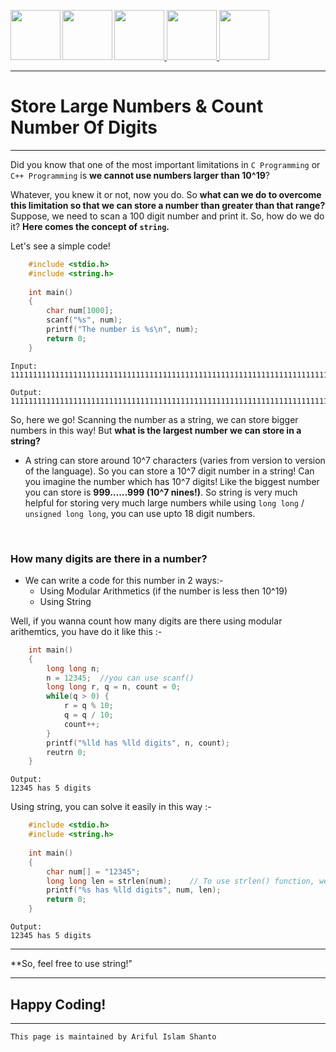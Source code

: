 <a href = "https://shanto-swe029.github.io/"> <img src = "https://shanto-swe029.github.io/newgitphoto/home.png" height = "80" align = "left"> </a>
<a href = "https://shanto-swe029.github.io/programmingnotes"> <img src = "https://shanto-swe029.github.io/newgitphoto/programmingnotes.png" height = "80" align = "left"> </a>
<a href = "https://shanto-swe029.github.io/mathematicsnotes"> <img src = "https://shanto-swe029.github.io/newgitphoto/mathematicsnotes.png" height = "80"> </a>
<a href = "https://shanto-swe029.github.io/programmingproblems"> <img src = "https://shanto-swe029.github.io/newgitphoto/programmingproblems.png" height = "80"> </a>
<a href = "https://shanto-swe029.github.io/must-do-math-cp/home"> <img src = "https://shanto-swe029.github.io/newgitphoto/mustdomathforcp.png" height = "80"> </a>

***


# Store Large Numbers & Count Number Of Digits

***

Did you know that one of the most important limitations in `C Programming` or `C++ Programming` is **we cannot use numbers larger than 10^19**?
<br>

Whatever, you knew it or not, now you do. So **what can we do to overcome this limitation so that we can store a number than greater than that range?** Suppose, we need to scan a 100 digit number and print it. So, how do we do it? **Here comes the concept of `string`.**
<br>

Let's see a simple code!

```c
	#include <stdio.h>
	#include <string.h>
	
	int main()
	{
		char num[1000];
		scanf("%s", num);
		printf("The number is %s\n", num);
		return 0;
	}
```

	Input:
	1111111111111111111111111111111111111111111111111111111111111111111111111111111111111111
	
	Output:
	1111111111111111111111111111111111111111111111111111111111111111111111111111111111111111


So, here we go! Scanning the number as a string, we can store bigger numbers in this way! But **what is the largest number we can store in a string?**
- A string can store around 10^7 characters (varies from version to version of the language). So you can store a 10^7 digit number in a string! Can you imagine the number which has 10^7 digits! Like the biggest number you can store is **999......999 (10^7 nines!)**. So string is very much helpful for storing very much large numbers while using `long long` / `unsigned long long`, you can use upto 18 digit numbers.
<br>

### How many digits are there in a number?

- We can write a code for this number in 2 ways:-
	- Using Modular Arithmetics (if the number is less then 10^19)
	- Using String

Well, if you wanna count how many digits are there using modular arithemtics, you have do it like this :-

```c
	int main()
	{
		long long n;
		n = 12345;	//you can use scanf()
		long long r, q = n, count = 0;
		while(q > 0) {
			r = q % 10;
			q = q / 10;
			count++;
		}
		printf("%lld has %lld digits", n, count);
		reutrn 0;
	}
```

	Output:
	12345 has 5 digits

Using string, you can solve it easily in this way :-

```c
	#include <stdio.h>
	#include <string.h>
	
	int main()
	{
		char num[] = "12345";
		long long len = strlen(num);	// To use strlen() function, we have to use <string.h>
		printf("%s has %lld digits", num, len);
		return 0;
	}
```

	Output:
	12345 has 5 digits

***

**So, feel free to use string!"

***

## Happy Coding!

***

`This page is maintained by Ariful Islam Shanto`












